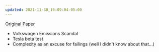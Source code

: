 ```yaml
---
updated: 2021-11-30_16:09:04-05:00
---
```

[Original Paper](https://www.sciencedirect.com/science/article/pii/S2515856220300729)

* Volkswagen Emissions Scandal
* Tesla beta test
* Complexity as an excuse for failings (well I didn't know about that...)


